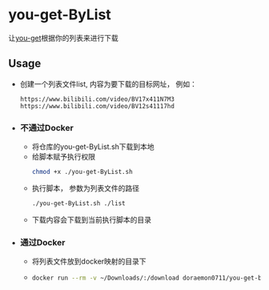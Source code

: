 # you-get-ByList
让[you-get](https://github.com/soimort/you-get)根据你的列表来进行下载

## Usage
- 创建一个列表文件list, 内容为要下载的目标网址， 例如：
    ```
    https://www.bilibili.com/video/BV17x411N7M3
    https://www.bilibili.com/video/BV12s41117hd
    ```

- ### 不通过Docker
    - 将仓库的you-get-ByList.sh下载到本地
    - 给脚本赋予执行权限
        ```sh
        chmod +x ./you-get-ByList.sh
        ```
    - 执行脚本， 参数为列表文件的路径
        ```sh
        ./you-get-ByList.sh ./list
        ```
    - 下载内容会下载到当前执行脚本的目录

- ### 通过Docker
    - 将列表文件放到docker映射的目录下
    - 
        ```sh
        docker run --rm -v ~/Downloads/:/download doraemon0711/you-get-bylist list
        ```
